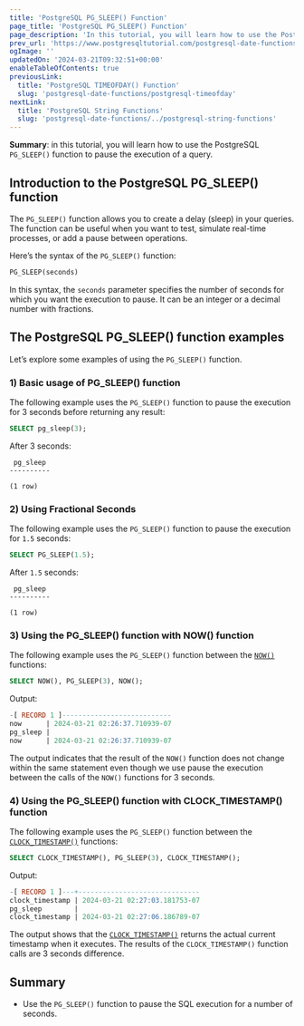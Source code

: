 ```yaml
---
title: 'PostgreSQL PG_SLEEP() Function'
page_title: 'PostgreSQL PG_SLEEP() Function'
page_description: 'In this tutorial, you will learn how to use the PostgreSQL PG_SLEEP() function to pause the execution of a query.'
prev_url: 'https://www.postgresqltutorial.com/postgresql-date-functions/postgresql-pg_sleep/'
ogImage: ''
updatedOn: '2024-03-21T09:32:51+00:00'
enableTableOfContents: true
previousLink:
  title: 'PostgreSQL TIMEOFDAY() Function'
  slug: 'postgresql-date-functions/postgresql-timeofday'
nextLink:
  title: 'PostgreSQL String Functions'
  slug: 'postgresql-date-functions/../postgresql-string-functions'
---
```


**Summary**: in this tutorial, you will learn how to use the PostgreSQL `PG_SLEEP()` function to pause the execution of a query.

## Introduction to the PostgreSQL PG_SLEEP() function

The `PG_SLEEP()` function allows you to create a delay (sleep) in your queries. The function can be useful when you want to test, simulate real\-time processes, or add a pause between operations.

Here’s the syntax of the `PG_SLEEP()` function:

```sql
PG_SLEEP(seconds)
```

In this syntax, the `seconds` parameter specifies the number of seconds for which you want the execution to pause. It can be an integer or a decimal number with fractions.

## The PostgreSQL PG_SLEEP() function examples

Let’s explore some examples of using the `PG_SLEEP()` function.

### 1\) Basic usage of PG_SLEEP() function

The following example uses the `PG_SLEEP()` function to pause the execution for 3 seconds before returning any result:

```sql
SELECT pg_sleep(3);
```

After 3 seconds:

```text
 pg_sleep
----------

(1 row)
```

### 2\) Using Fractional Seconds

The following example uses the `PG_SLEEP()` function to pause the execution for `1.5` seconds:

```sql
SELECT PG_SLEEP(1.5);
```

After `1.5` seconds:

```text
 pg_sleep
----------

(1 row)
```

### 3\) Using the PG_SLEEP() function with NOW() function

The following example uses the `PG_SLEEP()` function between the [`NOW()`](postgresql-now) functions:

```sql
SELECT NOW(), PG_SLEEP(3), NOW();
```

Output:

```sql
-[ RECORD 1 ]---------------------------
now      | 2024-03-21 02:26:37.710939-07
pg_sleep |
now      | 2024-03-21 02:26:37.710939-07
```

The output indicates that the result of the `NOW()` function does not change within the same statement even though we use pause the execution between the calls of the `NOW()` functions for 3 seconds.

### 4\) Using the PG_SLEEP() function with CLOCK_TIMESTAMP() function

The following example uses the `PG_SLEEP()` function between the [`CLOCK_TIMESTAMP()`](postgresql-clock_timestamp) functions:

```sql
SELECT CLOCK_TIMESTAMP(), PG_SLEEP(3), CLOCK_TIMESTAMP();
```

Output:

```sql
-[ RECORD 1 ]---+------------------------------
clock_timestamp | 2024-03-21 02:27:03.181753-07
pg_sleep        |
clock_timestamp | 2024-03-21 02:27:06.186789-07
```

The output shows that the [`CLOCK_TIMESTAMP()`](postgresql-clock_timestamp) returns the actual current timestamp when it executes. The results of the `CLOCK_TIMESTAMP()` function calls are 3 seconds difference.

## Summary

- Use the `PG_SLEEP()` function to pause the SQL execution for a number of seconds.
